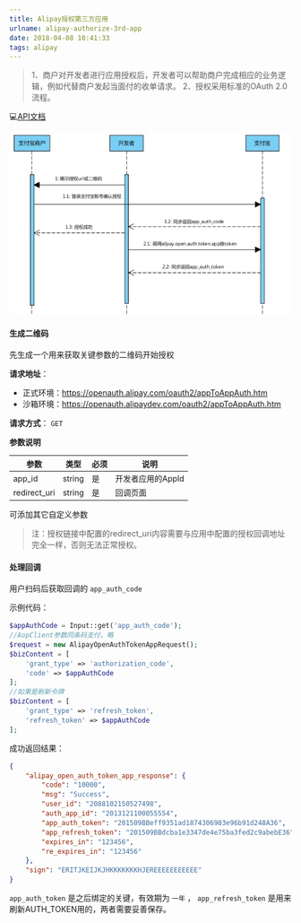 ```yaml
---
title: Alipay授权第三方应用
urlname: alipay-authorize-3rd-app
date: 2018-04-08 10:41:33
tags: alipay
---
```

>1、商户对开发者进行应用授权后，开发者可以帮助商户完成相应的业务逻辑，例如代替商户发起当面付的收单请求。
2、授权采用标准的OAuth 2.0流程。

💻[API文档](https://docs.open.alipay.com/api_9/alipay.open.auth.token.app)

![第三方应用授权](
https://raw.githubusercontent.com/liluoao/simple/master/images/alipay.jpg)
<!-- more -->
#### 生成二维码
先生成一个用来获取关键参数的二维码开始授权

**请求地址**：
- 正式环境：https://openauth.alipay.com/oauth2/appToAppAuth.htm
- 沙箱环境：https://openauth.alipaydev.com/oauth2/appToAppAuth.htm

**请求方式**： `GET`

**参数说明**

|参数|类型|必须|说明|
|-|-|-|-|
|app_id|string|是|开发者应用的AppId|
|redirect_uri|string|是|回调页面|

可添加其它自定义参数

>注：授权链接中配置的redirect_uri内容需要与应用中配置的授权回调地址完全一样，否则无法正常授权。

#### 处理回调
用户扫码后获取回调的 `app_auth_code`

示例代码：
```php
$appAuthCode = Input::get('app_auth_code');
//AopClient参数同条码支付，略
$request = new AlipayOpenAuthTokenAppRequest();
$bizContent = [
    'grant_type' => 'authorization_code',
    'code' => $appAuthCode
];
//如果是刷新令牌
$bizContent = [
    'grant_type' => 'refresh_token',
    'refresh_token' => $appAuthCode
];
```

成功返回结果：
```json
{
    "alipay_open_auth_token_app_response": {
        "code": "10000",
        "msg": "Success",
        "user_id": "2088102150527498",
        "auth_app_id": "2013121100055554",
        "app_auth_token": "201509BBeff9351ad1874306903e96b91d248A36",
        "app_refresh_token": "201509BBdcba1e3347de4e75ba3fed2c9abebE36",
        "expires_in": "123456",
        "re_expires_in": "123456"
    },
    "sign": "ERITJKEIJKJHKKKKKKKHJEREEEEEEEEEEE"
}
```

`app_auth_token` 是之后绑定的关键，有效期为 `一年` ，
`app_refresh_token` 是用来刷新AUTH_TOKEN用的，两者需要妥善保存。